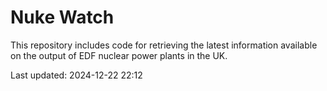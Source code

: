 # Nuke Watch

This repository includes code for retrieving the latest information available on the output of EDF nuclear power plants in the UK.

Last updated: 2024-12-22 22:12